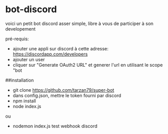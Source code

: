 # bot-discord
voici un petit bot discord asser simple, libre à vous de participer à son developement

pré-requis: 
- ajouter une appli sur discord à cette adresse: https://discordapp.com/developers
- ajouter un user
- cliquer sur "Generate OAuth2 URL" et generer l'url en utilisant le scope "bot

##installation

- git clone https://github.com/tarzan79/super-bot
- dans config.json, mettre le token fourni par discord
- npm install
- node index.js

ou

- nodemon index.js
test webhook discord
